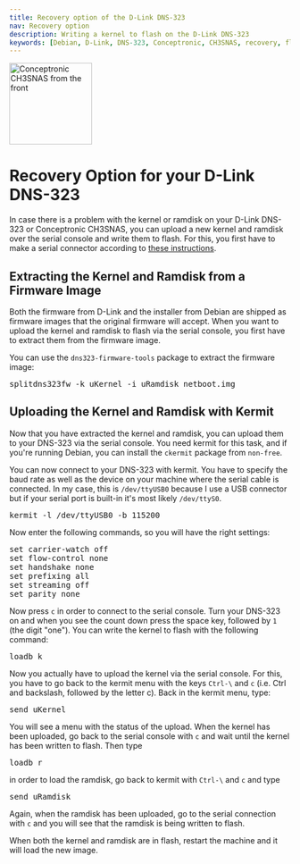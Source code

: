 ```yaml
---
title: Recovery option of the D-Link DNS-323
nav: Recovery option
description: Writing a kernel to flash on the D-Link DNS-323
keywords: [Debian, D-Link, DNS-323, Conceptronic, CH3SNAS, recovery, flash]
---
```


<div class="right">
<img src = "../images/r_ch3snas_front.jpg" class="border" alt="Conceptronic CH3SNAS from the front" width="148" height="146" />
</div>

<h1>Recovery Option for your D-Link DNS-323</h1>

In case there is a problem with the kernel or ramdisk on your D-Link
DNS-323 or Conceptronic CH3SNAS, you can upload a new kernel and ramdisk
over the serial console and write them to flash.  For this, you first have
to make a serial connector according to <a href =
"http://dns323.kood.org/hardware%3Aserial">these instructions</a>.

<h2 id="extract">Extracting the Kernel and Ramdisk from a Firmware Image</h2>

Both the firmware from D-Link and the installer from Debian are shipped as
firmware images that the original firmware will accept.  When you want to
upload the kernel and ramdisk to flash via the serial console, you first
have to extract them from the firmware image.

You can use the `dns323-firmware-tools` package to extract the firmware
image:

<div class="code">
<pre>
splitdns323fw -k uKernel -i uRamdisk netboot.img
</pre>
</div>

<h2 id="upload">Uploading the Kernel and Ramdisk with Kermit</h2>

Now that you have extracted the kernel and ramdisk, you can upload them to
your DNS-323 via the serial console.  You need kermit for this task, and if
you're running Debian, you can install the `ckermit` package from
`non-free`.

You can now connect to your DNS-323 with kermit.  You have to specify the
baud rate as well as the device on your machine where the serial cable is
connected.  In my case, this is `/dev/ttyUSB0` because I use a USB
connector but if your serial port is built-in it's most likely
`/dev/ttyS0`.

<div class="code">
<pre>
kermit -l /dev/ttyUSB0 -b 115200
</pre>
</div>

Now enter the following commands, so you will have the right settings:

<div class="code">
<pre>
set carrier-watch off
set flow-control none
set handshake none
set prefixing all
set streaming off
set parity none
</pre>
</div>

Now press `c` in order to connect to the serial console.  Turn your DNS-323
on and when you see the count down press the space key, followed by `1`
(the digit "one").  You can write the kernel to flash with the following
command:

<div class="code">
<pre>
loadb k
</pre>
</div>

Now you actually have to upload the kernel via the serial console.  For
this, you have to go back to the kermit menu with the keys `Ctrl-\` and `c`
(i.e. Ctrl and backslash, followed by the letter c).  Back in the kermit
menu, type:

<div class="code">
<pre>
send uKernel
</pre>
</div>

You will see a menu with the status of the upload.  When the kernel has
been uploaded, go back to the serial console with `c` and wait until the
kernel has been written to flash.  Then type

<div class="code">
<pre>
loadb r
</pre>
</div>

in order to load the ramdisk, go back to kermit with `Ctrl-\` and `c` and
type

<div class="code">
<pre>
send uRamdisk
</pre>
</div>

Again, when the ramdisk has been uploaded, go to the serial connection with
`c` and you will see that the ramdisk is being written to flash.

When both the kernel and ramdisk are in flash, restart the machine and it
will load the new image.

